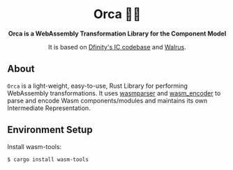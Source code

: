 <div align="center">

  <h1>Orca 🐋🌊</h1>

<strong>Orca is a WebAssembly Transformation Library for the Component Model</strong>

It is based on [Dfinity's IC codebase](https://github.com/dfinity/ic/tree/master/rs/wasm_transform) and [Walrus](https://github.com/rustwasm/walrus/tree/main).

</div>

## About ##

`Orca` is a light-weight, easy-to-use, Rust Library for performing WebAssembly transformations. It uses [wasmparser](https://docs.rs/wasmparser/0.214.0/wasmparser/) and [wasm_encoder](https://docs.rs/wasm-encoder/0.214.0/wasm_encoder/) to parse and encode Wasm components/modules and maintains its own Intermediate Representation.

## Environment Setup ##

Install wasm-tools:
```shell
$ cargo install wasm-tools
```